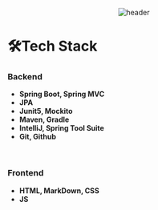 <div align="center">
  
  ![header](https://capsule-render.vercel.app/api?type=Waving&text=Hi%20there👋,%20I'm%20JeongHui!&fontSize=40&color=C5E2FF)
</div>

  
🛠Tech Stack
==============
### Backend
- **Spring Boot, Spring MVC**
- **JPA**
- **Junit5, Mockito**
- **Maven, Gradle**
- **IntelliJ, Spring Tool Suite**
- **Git, Github**
</br>

### Frontend
- **HTML, MarkDown, CSS**
- **JS**
